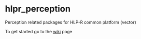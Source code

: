 # hlpr_perception
Perception related packages for HLP-R common platform (vector)

To get started go to the [wiki](https://github.com/HLP-R/hlpr_perception/wiki) page
